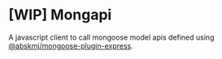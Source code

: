 # [WIP] Mongapi
A javascript client to call mongoose model apis defined using [@abskmj/mongoose-plugin-express](https://github.com/abskmj/mongoose-plugin-express).